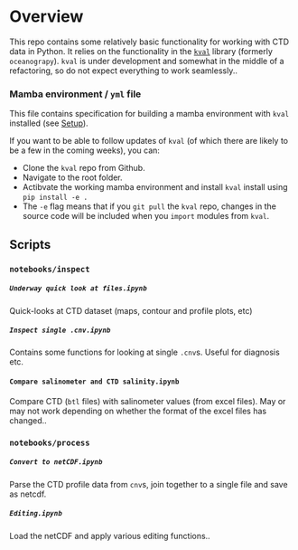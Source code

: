 # Overview 

This repo contains some relatively basic functionality for working with CTD data in Python. It relies on the functionality in the [`kval`](https://github.com/NPIOcean/kval) library (formerly `oceanograpy`). `kval` is under development and somewhat in the middle of a refactoring, so do not expect everything to work seamlessly..

### Mamba environment / `yml` file

This file contains specification for building a mamba environment with `kval` installed (see [Setup](SETUP.md)).

If you want to be able to follow updates of `kval` (of which there are likely to be a few in the coming weeks), you can:

- Clone the `kval` repo from Github.
- Navigate to the root folder.
- Actibvate the working mamba environment and install `kval` install using `pip install -e .`
- The `-e` flag means that if you `git pull` the `kval` repo, changes in the source code will be included when you `import` modules from `kval`. 

## Scripts

### `notebooks/inspect`

##### `Underway quick look at files.ipynb`

Quick-looks at CTD dataset (maps, contour and profile plots, etc)

##### `Inspect single .cnv.ipynb`

Contains some functions for looking at single `.cnv`s. Useful for diagnosis etc.

#### `Compare salinometer and CTD salinity.ipynb`

Compare CTD (`btl` files) with salinometer values (from excel files). May or may not work depending on whether the format of the excel files has changed.. 

### `notebooks/process`

##### `Convert to netCDF.ipynb`

Parse the CTD profile data from `cnv`s, join together to a single file and save as netcdf.

##### `Editing.ipynb`

Load the netCDF and apply various editing functions..

